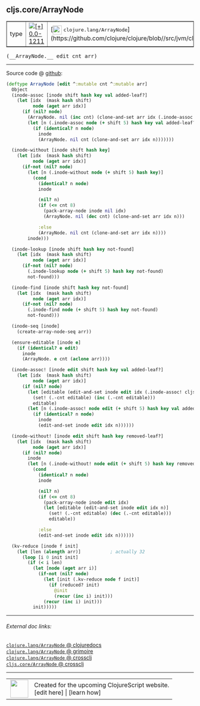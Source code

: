 ## cljs.core/ArrayNode



 <table border="1">
<tr>
<td>type</td>
<td><a href="https://github.com/cljsinfo/cljs-api-docs/tree/0.0-1211"><img valign="middle" alt="[+] 0.0-1211" title="Added in 0.0-1211" src="https://img.shields.io/badge/+-0.0--1211-lightgrey.svg"></a> </td>
<td>
[<img height="24px" valign="middle" src="http://i.imgur.com/1GjPKvB.png"> <samp>clojure.lang/ArrayNode</samp>](https://github.com/clojure/clojure/blob//src/jvm/clojure/lang/PersistentHashMap.java)
</td>
</tr>
</table>


 <samp>
(__ArrayNode.__ edit cnt arr)<br>
</samp>

---







Source code @ [github](https://github.com/clojure/clojurescript/blob/r2156/src/cljs/cljs/core.cljs#L4715-L4810):

```clj
(deftype ArrayNode [edit ^:mutable cnt ^:mutable arr]
  Object
  (inode-assoc [inode shift hash key val added-leaf?]
    (let [idx  (mask hash shift)
          node (aget arr idx)]
      (if (nil? node)
        (ArrayNode. nil (inc cnt) (clone-and-set arr idx (.inode-assoc cljs.core.BitmapIndexedNode.EMPTY (+ shift 5) hash key val added-leaf?)))
        (let [n (.inode-assoc node (+ shift 5) hash key val added-leaf?)]
          (if (identical? n node)
            inode
            (ArrayNode. nil cnt (clone-and-set arr idx n)))))))

  (inode-without [inode shift hash key]
    (let [idx  (mask hash shift)
          node (aget arr idx)]
      (if-not (nil? node)
        (let [n (.inode-without node (+ shift 5) hash key)]
          (cond
            (identical? n node)
            inode

            (nil? n)
            (if (<= cnt 8)
              (pack-array-node inode nil idx)
              (ArrayNode. nil (dec cnt) (clone-and-set arr idx n)))

            :else
            (ArrayNode. nil cnt (clone-and-set arr idx n))))
        inode)))

  (inode-lookup [inode shift hash key not-found]
    (let [idx  (mask hash shift)
          node (aget arr idx)]
      (if-not (nil? node)
        (.inode-lookup node (+ shift 5) hash key not-found)
        not-found)))

  (inode-find [inode shift hash key not-found]
    (let [idx  (mask hash shift)
          node (aget arr idx)]
      (if-not (nil? node)
        (.inode-find node (+ shift 5) hash key not-found)
        not-found)))

  (inode-seq [inode]
    (create-array-node-seq arr))

  (ensure-editable [inode e]
    (if (identical? e edit)
      inode
      (ArrayNode. e cnt (aclone arr))))

  (inode-assoc! [inode edit shift hash key val added-leaf?]
    (let [idx  (mask hash shift)
          node (aget arr idx)]
      (if (nil? node)
        (let [editable (edit-and-set inode edit idx (.inode-assoc! cljs.core.BitmapIndexedNode.EMPTY edit (+ shift 5) hash key val added-leaf?))]
          (set! (.-cnt editable) (inc (.-cnt editable)))
          editable)
        (let [n (.inode-assoc! node edit (+ shift 5) hash key val added-leaf?)]
          (if (identical? n node)
            inode
            (edit-and-set inode edit idx n))))))

  (inode-without! [inode edit shift hash key removed-leaf?]
    (let [idx  (mask hash shift)
          node (aget arr idx)]
      (if (nil? node)
        inode
        (let [n (.inode-without! node edit (+ shift 5) hash key removed-leaf?)]
          (cond
            (identical? n node)
            inode

            (nil? n)
            (if (<= cnt 8)
              (pack-array-node inode edit idx)
              (let [editable (edit-and-set inode edit idx n)]
                (set! (.-cnt editable) (dec (.-cnt editable)))
                editable))

            :else
            (edit-and-set inode edit idx n))))))

  (kv-reduce [inode f init]
    (let [len (alength arr)]           ; actually 32
      (loop [i 0 init init]
        (if (< i len)
          (let [node (aget arr i)]
            (if-not (nil? node)
              (let [init (.kv-reduce node f init)]
                (if (reduced? init)
                  @init
                  (recur (inc i) init)))
              (recur (inc i) init)))
          init)))))
```

<!--
Repo - tag - source tree - lines:

 <pre>
clojurescript @ r2156
└── src
    └── cljs
        └── cljs
            └── <ins>[core.cljs:4715-4810](https://github.com/clojure/clojurescript/blob/r2156/src/cljs/cljs/core.cljs#L4715-L4810)</ins>
</pre>

-->

---



###### External doc links:

[`clojure.lang/ArrayNode` @ clojuredocs](http://clojuredocs.org/clojure.lang/ArrayNode)<br>
[`clojure.lang/ArrayNode` @ grimoire](http://conj.io/store/v1/org.clojure/clojure/1.7.0-beta3/clj/clojure.lang/ArrayNode/)<br>
[`clojure.lang/ArrayNode` @ crossclj](http://crossclj.info/fun/clojure.lang/ArrayNode.html)<br>
[`cljs.core/ArrayNode` @ crossclj](http://crossclj.info/fun/cljs.core.cljs/ArrayNode.html)<br>

---

 <table>
<tr><td>
<img valign="middle" align="right" width="48px" src="http://i.imgur.com/Hi20huC.png">
</td><td>
Created for the upcoming ClojureScript website.<br>
[edit here] | [learn how]
</td></tr></table>

[edit here]:https://github.com/cljsinfo/cljs-api-docs/blob/master/cljsdoc/cljs.core/ArrayNode.cljsdoc
[learn how]:https://github.com/cljsinfo/cljs-api-docs/wiki/cljsdoc-files

<!--

This information was too distracting to show to readers, but I'll leave it
commented here since it is helpful to:

- pretty-print the data used to generate this document
- and show how to retrieve that data



The API data for this symbol:

```clj
{:ns "cljs.core",
 :name "ArrayNode",
 :signature ["[edit cnt arr]"],
 :history [["+" "0.0-1211"]],
 :type "type",
 :full-name-encode "cljs.core/ArrayNode",
 :source {:code "(deftype ArrayNode [edit ^:mutable cnt ^:mutable arr]\n  Object\n  (inode-assoc [inode shift hash key val added-leaf?]\n    (let [idx  (mask hash shift)\n          node (aget arr idx)]\n      (if (nil? node)\n        (ArrayNode. nil (inc cnt) (clone-and-set arr idx (.inode-assoc cljs.core.BitmapIndexedNode.EMPTY (+ shift 5) hash key val added-leaf?)))\n        (let [n (.inode-assoc node (+ shift 5) hash key val added-leaf?)]\n          (if (identical? n node)\n            inode\n            (ArrayNode. nil cnt (clone-and-set arr idx n)))))))\n\n  (inode-without [inode shift hash key]\n    (let [idx  (mask hash shift)\n          node (aget arr idx)]\n      (if-not (nil? node)\n        (let [n (.inode-without node (+ shift 5) hash key)]\n          (cond\n            (identical? n node)\n            inode\n\n            (nil? n)\n            (if (<= cnt 8)\n              (pack-array-node inode nil idx)\n              (ArrayNode. nil (dec cnt) (clone-and-set arr idx n)))\n\n            :else\n            (ArrayNode. nil cnt (clone-and-set arr idx n))))\n        inode)))\n\n  (inode-lookup [inode shift hash key not-found]\n    (let [idx  (mask hash shift)\n          node (aget arr idx)]\n      (if-not (nil? node)\n        (.inode-lookup node (+ shift 5) hash key not-found)\n        not-found)))\n\n  (inode-find [inode shift hash key not-found]\n    (let [idx  (mask hash shift)\n          node (aget arr idx)]\n      (if-not (nil? node)\n        (.inode-find node (+ shift 5) hash key not-found)\n        not-found)))\n\n  (inode-seq [inode]\n    (create-array-node-seq arr))\n\n  (ensure-editable [inode e]\n    (if (identical? e edit)\n      inode\n      (ArrayNode. e cnt (aclone arr))))\n\n  (inode-assoc! [inode edit shift hash key val added-leaf?]\n    (let [idx  (mask hash shift)\n          node (aget arr idx)]\n      (if (nil? node)\n        (let [editable (edit-and-set inode edit idx (.inode-assoc! cljs.core.BitmapIndexedNode.EMPTY edit (+ shift 5) hash key val added-leaf?))]\n          (set! (.-cnt editable) (inc (.-cnt editable)))\n          editable)\n        (let [n (.inode-assoc! node edit (+ shift 5) hash key val added-leaf?)]\n          (if (identical? n node)\n            inode\n            (edit-and-set inode edit idx n))))))\n\n  (inode-without! [inode edit shift hash key removed-leaf?]\n    (let [idx  (mask hash shift)\n          node (aget arr idx)]\n      (if (nil? node)\n        inode\n        (let [n (.inode-without! node edit (+ shift 5) hash key removed-leaf?)]\n          (cond\n            (identical? n node)\n            inode\n\n            (nil? n)\n            (if (<= cnt 8)\n              (pack-array-node inode edit idx)\n              (let [editable (edit-and-set inode edit idx n)]\n                (set! (.-cnt editable) (dec (.-cnt editable)))\n                editable))\n\n            :else\n            (edit-and-set inode edit idx n))))))\n\n  (kv-reduce [inode f init]\n    (let [len (alength arr)]           ; actually 32\n      (loop [i 0 init init]\n        (if (< i len)\n          (let [node (aget arr i)]\n            (if-not (nil? node)\n              (let [init (.kv-reduce node f init)]\n                (if (reduced? init)\n                  @init\n                  (recur (inc i) init)))\n              (recur (inc i) init)))\n          init)))))",
          :title "Source code",
          :repo "clojurescript",
          :tag "r2156",
          :filename "src/cljs/cljs/core.cljs",
          :lines [4715 4810]},
 :full-name "cljs.core/ArrayNode",
 :clj-symbol "clojure.lang/ArrayNode"}

```

Retrieve the API data for this symbol:

```clj
;; from Clojure REPL
(require '[clojure.edn :as edn])
(-> (slurp "https://raw.githubusercontent.com/cljsinfo/cljs-api-docs/catalog/cljs-api.edn")
    (edn/read-string)
    (get-in [:symbols "cljs.core/ArrayNode"]))
```

-->
